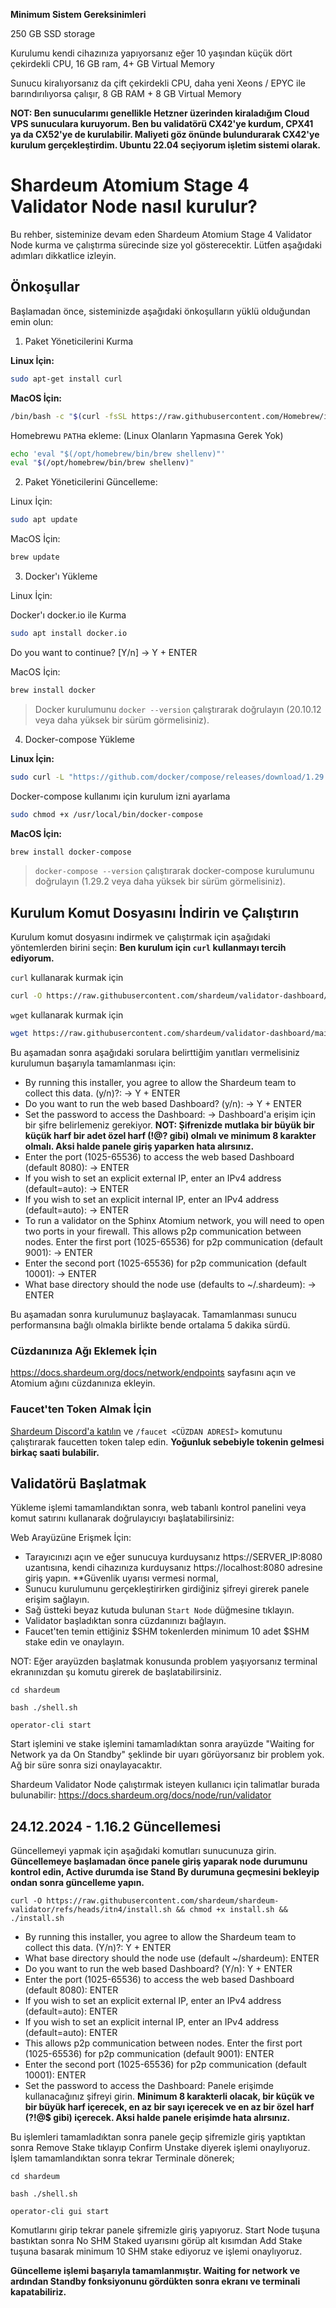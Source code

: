 **Minimum Sistem Gereksinimleri**


250 GB SSD storage

Kurulumu kendi cihazınıza yapıyorsanız eğer 10 yaşından küçük dört çekirdekli CPU, 16 GB ram, 4+ GB Virtual Memory

Sunucu kiralıyorsanız da çift çekirdekli CPU, daha yeni Xeons / EPYC ile barındırılıyorsa çalışır, 8 GB RAM + 8 GB Virtual Memory

**NOT: Ben sunucularımı genellikle Hetzner üzerinden kiraladığım Cloud VPS sunuculara kuruyorum. Ben bu validatörü CX42'ye kurdum, CPX41 ya da CX52'ye de kurulabilir. Maliyeti göz önünde bulundurarak CX42'ye kurulum gerçekleştirdim. Ubuntu 22.04 seçiyorum işletim sistemi olarak.**

# Shardeum Atomium Stage 4 Validator Node nasıl kurulur?

Bu rehber, sisteminize devam eden Shardeum Atomium Stage 4 Validator Node kurma ve çalıştırma sürecinde size yol gösterecektir. Lütfen aşağıdaki adımları dikkatlice izleyin.

## Önkoşullar

Başlamadan önce, sisteminizde aşağıdaki önkoşulların yüklü olduğundan emin olun:

1. Paket Yöneticilerini Kurma

**Linux İçin:**

```bash
sudo apt-get install curl
```

**MacOS İçin:**

```bash
/bin/bash -c "$(curl -fsSL https://raw.githubusercontent.com/Homebrew/install/HEAD/install.sh)"
```

Homebrewu `PATH`a ekleme: (Linux Olanların Yapmasına Gerek Yok)

```bash
echo 'eval "$(/opt/homebrew/bin/brew shellenv)"'
eval "$(/opt/homebrew/bin/brew shellenv)"
```

2. Paket Yöneticilerini Güncelleme:

Linux İçin:

```bash
sudo apt update
```

MacOS İçin:

```bash
brew update
```

3. Docker'ı Yükleme

Linux İçin:

Docker'ı docker.io ile Kurma

```bash
sudo apt install docker.io
```

Do you want to continue? [Y/n] -> Y + ENTER

MacOS İçin:

```bash
brew install docker
```

> Docker kurulumunu `docker --version` çalıştırarak doğrulayın (20.10.12 veya daha yüksek bir sürüm görmelisiniz).

4. Docker-compose Yükleme

**Linux İçin:**

```bash
sudo curl -L "https://github.com/docker/compose/releases/download/1.29.2/docker-compose-$(uname -s)-$(uname -m)" -o /usr/local/bin/docker-compose
```

Docker-compose kullanımı için kurulum izni ayarlama

```bash
sudo chmod +x /usr/local/bin/docker-compose
```

**MacOS İçin:**

```bash
brew install docker-compose
```

> `docker-compose --version` çalıştırarak docker-compose kurulumunu doğrulayın (1.29.2 veya daha yüksek bir sürüm görmelisiniz).

## Kurulum Komut Dosyasını İndirin ve Çalıştırın

Kurulum komut dosyasını indirmek ve çalıştırmak için aşağıdaki yöntemlerden birini seçin: **Ben kurulum için `curl` kullanmayı tercih ediyorum.**

`curl` kullanarak kurmak için

```bash
curl -O https://raw.githubusercontent.com/shardeum/validator-dashboard/main/installer.sh && chmod +x installer.sh && ./installer.sh
```

`wget` kullanarak kurmak için

```bash
wget https://raw.githubusercontent.com/shardeum/validator-dashboard/main/installer.sh && chmod +x installer.sh && ./installer.sh
```

Bu aşamadan sonra aşağıdaki sorulara belirttiğim yanıtları vermelisiniz kurulumun başarıyla tamamlanması için:

- By running this installer, you agree to allow the Shardeum team to collect this data. (y/n)?: -> Y + ENTER
- Do you want to run the web based Dashboard? (y/n): -> Y + ENTER
- Set the password to access the Dashboard: -> Dashboard'a erişim için bir şifre belirlemeniz gerekiyor. **NOT: Şifrenizde mutlaka bir büyük bir küçük harf bir adet özel harf (!@? gibi) olmalı ve minimum 8 karakter olmalı. Aksi halde panele giriş yaparken hata alırsınız.**
- Enter the port (1025-65536) to access the web based Dashboard (default 8080): -> ENTER
- If you wish to set an explicit external IP, enter an IPv4 address (default=auto): -> ENTER
- If you wish to set an explicit internal IP, enter an IPv4 address (default=auto): -> ENTER
- To run a validator on the Sphinx Atomium network, you will need to open two ports in your firewall.
  This allows p2p communication between nodes.
  Enter the first port (1025-65536) for p2p communication (default 9001): -> ENTER
- Enter the second port (1025-65536) for p2p communication (default 10001): -> ENTER
- What base directory should the node use (defaults to ~/.shardeum): -> ENTER

Bu aşamadan sonra kurulumunuz başlayacak. Tamamlanması sunucu performansına bağlı olmakla birlikte bende ortalama 5 dakika sürdü.

### Cüzdanınıza Ağı Eklemek İçin

<https://docs.shardeum.org/docs/network/endpoints> sayfasını açın ve Atomium ağını cüzdanınıza ekleyin.

### Faucet'ten Token Almak İçin

[Shardeum Discord'a katılın](https://discord.gg/shardeum) ve `/faucet <CÜZDAN ADRESİ>` komutunu çalıştırarak faucetten token talep edin. **Yoğunluk sebebiyle tokenin gelmesi birkaç saati bulabilir.**

## Validatörü Başlatmak

Yükleme işlemi tamamlandıktan sonra, web tabanlı kontrol panelini veya komut satırını kullanarak doğrulayıcıyı başlatabilirsiniz:

Web Arayüzüne Erişmek İçin:

- Tarayıcınızı açın ve eğer sunucuya kurduysanız https://SERVER_IP:8080 uzantısına, kendi cihazınıza kurduysanız https://localhost:8080 adresine giriş yapın. **Güvenlik uyarısı vermesi normal, 
- Sunucu kurulumunu gerçekleştirirken girdiğiniz şifreyi girerek panele erişim sağlayın. 
- Sağ üstteki beyaz kutuda bulunan `Start Node` düğmesine tıklayın.
- Validator başladıktan sonra cüzdanınızı bağlayın.
- Faucet'ten temin ettiğiniz $SHM tokenlerden minimum 10 adet $SHM stake edin ve onaylayın.

NOT: Eğer arayüzden başlatmak konusunda problem yaşıyorsanız terminal ekranınızdan şu komutu girerek de başlatabilirsiniz.

``` cd shardeum ```

``` bash ./shell.sh ```

``` operator-cli start ```

Start işlemini ve stake işlemini tamamladıktan sonra arayüzde "Waiting for Network ya da On Standby" şeklinde bir uyarı görüyorsanız bir problem yok. Ağ bir süre sonra sizi onaylayacaktır.

Shardeum Validator Node çalıştırmak isteyen kullanıcı için talimatlar burada bulunabilir: <https://docs.shardeum.org/docs/node/run/validator>

## 24.12.2024 - 1.16.2 Güncellemesi

Güncellemeyi yapmak için aşağıdaki komutları sunucunuza girin. **Güncellemeye başlamadan önce panele giriş yaparak node durumunu kontrol edin, Active  durumda ise Stand By durumuna geçmesini bekleyip ondan sonra güncelleme yapın.**

``` curl -O https://raw.githubusercontent.com/shardeum/shardeum-validator/refs/heads/itn4/install.sh && chmod +x install.sh && ./install.sh ```

- By running this installer, you agree to allow the Shardeum team to collect this data. (Y/n)?: Y + ENTER
- What base directory should the node use (default ~/shardeum): ENTER
- Do you want to run the web based Dashboard? (Y/n): Y + ENTER
- Enter the port (1025-65536) to access the web based Dashboard (default 8080): ENTER
- If you wish to set an explicit external IP, enter an IPv4 address (default=auto): ENTER
- If you wish to set an explicit internal IP, enter an IPv4 address (default=auto): ENTER
- This allows p2p communication between nodes. Enter the first port (1025-65536) for p2p communication (default 9001): ENTER
- Enter the second port (1025-65536) for p2p communication (default 10001): ENTER
- Set the password to access the Dashboard: Panele erişimde kullanacağınız şifreyi girin. **Minimum 8 karakterli olacak, bir küçük ve bir büyük harf içerecek, en az bir sayı içerecek ve en az bir özel harf (?!@$ gibi) içerecek. Aksi halde panele erişimde hata alırsınız.**

Bu işlemleri tamamladıktan sonra panele geçip şifremizle giriş yaptıktan sonra Remove Stake tıklayıp Confirm Unstake diyerek işlemi onaylıyoruz. İşlem tamamlandıktan sonra tekrar Terminale dönerek;

``` cd shardeum ```

``` bash ./shell.sh ```

``` operator-cli gui start ```


Komutlarını girip tekrar panele şifremizle giriş yapıyoruz. Start Node tuşuna bastıktan sonra No SHM Staked uyarısını görüp alt kısımdan Add Stake tuşuna basarak minimum 10 SHM stake ediyoruz ve işlemi onaylıyoruz.

**Güncelleme işlemi başarıyla tamamlanmıştır. Waiting for network ve ardından Standby fonksiyonunu gördükten sonra ekranı ve terminali kapatabiliriz.**





